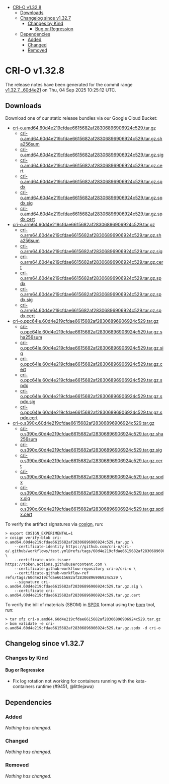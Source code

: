 - [CRI-O v1.32.8](#cri-o-v1328)
  - [Downloads](#downloads)
  - [Changelog since v1.32.7](#changelog-since-v1327)
    - [Changes by Kind](#changes-by-kind)
      - [Bug or Regression](#bug-or-regression)
  - [Dependencies](#dependencies)
    - [Added](#added)
    - [Changed](#changed)
    - [Removed](#removed)

# CRI-O v1.32.8

The release notes have been generated for the commit range
[v1.32.7...60d4e21](https://github.com/cri-o/cri-o/compare/v1.32.7...v1.32.8) on Thu, 04 Sep 2025 10:25:12 UTC.

## Downloads

Download one of our static release bundles via our Google Cloud Bucket:

- [cri-o.amd64.60d4e219cfdae6615682af28306896906924c529.tar.gz](https://storage.googleapis.com/cri-o/artifacts/cri-o.amd64.60d4e219cfdae6615682af28306896906924c529.tar.gz)
  - [cri-o.amd64.60d4e219cfdae6615682af28306896906924c529.tar.gz.sha256sum](https://storage.googleapis.com/cri-o/artifacts/cri-o.amd64.60d4e219cfdae6615682af28306896906924c529.tar.gz.sha256sum)
  - [cri-o.amd64.60d4e219cfdae6615682af28306896906924c529.tar.gz.sig](https://storage.googleapis.com/cri-o/artifacts/cri-o.amd64.60d4e219cfdae6615682af28306896906924c529.tar.gz.sig)
  - [cri-o.amd64.60d4e219cfdae6615682af28306896906924c529.tar.gz.cert](https://storage.googleapis.com/cri-o/artifacts/cri-o.amd64.60d4e219cfdae6615682af28306896906924c529.tar.gz.cert)
  - [cri-o.amd64.60d4e219cfdae6615682af28306896906924c529.tar.gz.spdx](https://storage.googleapis.com/cri-o/artifacts/cri-o.amd64.60d4e219cfdae6615682af28306896906924c529.tar.gz.spdx)
  - [cri-o.amd64.60d4e219cfdae6615682af28306896906924c529.tar.gz.spdx.sig](https://storage.googleapis.com/cri-o/artifacts/cri-o.amd64.60d4e219cfdae6615682af28306896906924c529.tar.gz.spdx.sig)
  - [cri-o.amd64.60d4e219cfdae6615682af28306896906924c529.tar.gz.spdx.cert](https://storage.googleapis.com/cri-o/artifacts/cri-o.amd64.60d4e219cfdae6615682af28306896906924c529.tar.gz.spdx.cert)
- [cri-o.arm64.60d4e219cfdae6615682af28306896906924c529.tar.gz](https://storage.googleapis.com/cri-o/artifacts/cri-o.arm64.60d4e219cfdae6615682af28306896906924c529.tar.gz)
  - [cri-o.arm64.60d4e219cfdae6615682af28306896906924c529.tar.gz.sha256sum](https://storage.googleapis.com/cri-o/artifacts/cri-o.arm64.60d4e219cfdae6615682af28306896906924c529.tar.gz.sha256sum)
  - [cri-o.arm64.60d4e219cfdae6615682af28306896906924c529.tar.gz.sig](https://storage.googleapis.com/cri-o/artifacts/cri-o.arm64.60d4e219cfdae6615682af28306896906924c529.tar.gz.sig)
  - [cri-o.arm64.60d4e219cfdae6615682af28306896906924c529.tar.gz.cert](https://storage.googleapis.com/cri-o/artifacts/cri-o.arm64.60d4e219cfdae6615682af28306896906924c529.tar.gz.cert)
  - [cri-o.arm64.60d4e219cfdae6615682af28306896906924c529.tar.gz.spdx](https://storage.googleapis.com/cri-o/artifacts/cri-o.arm64.60d4e219cfdae6615682af28306896906924c529.tar.gz.spdx)
  - [cri-o.arm64.60d4e219cfdae6615682af28306896906924c529.tar.gz.spdx.sig](https://storage.googleapis.com/cri-o/artifacts/cri-o.arm64.60d4e219cfdae6615682af28306896906924c529.tar.gz.spdx.sig)
  - [cri-o.arm64.60d4e219cfdae6615682af28306896906924c529.tar.gz.spdx.cert](https://storage.googleapis.com/cri-o/artifacts/cri-o.arm64.60d4e219cfdae6615682af28306896906924c529.tar.gz.spdx.cert)
- [cri-o.ppc64le.60d4e219cfdae6615682af28306896906924c529.tar.gz](https://storage.googleapis.com/cri-o/artifacts/cri-o.ppc64le.60d4e219cfdae6615682af28306896906924c529.tar.gz)
  - [cri-o.ppc64le.60d4e219cfdae6615682af28306896906924c529.tar.gz.sha256sum](https://storage.googleapis.com/cri-o/artifacts/cri-o.ppc64le.60d4e219cfdae6615682af28306896906924c529.tar.gz.sha256sum)
  - [cri-o.ppc64le.60d4e219cfdae6615682af28306896906924c529.tar.gz.sig](https://storage.googleapis.com/cri-o/artifacts/cri-o.ppc64le.60d4e219cfdae6615682af28306896906924c529.tar.gz.sig)
  - [cri-o.ppc64le.60d4e219cfdae6615682af28306896906924c529.tar.gz.cert](https://storage.googleapis.com/cri-o/artifacts/cri-o.ppc64le.60d4e219cfdae6615682af28306896906924c529.tar.gz.cert)
  - [cri-o.ppc64le.60d4e219cfdae6615682af28306896906924c529.tar.gz.spdx](https://storage.googleapis.com/cri-o/artifacts/cri-o.ppc64le.60d4e219cfdae6615682af28306896906924c529.tar.gz.spdx)
  - [cri-o.ppc64le.60d4e219cfdae6615682af28306896906924c529.tar.gz.spdx.sig](https://storage.googleapis.com/cri-o/artifacts/cri-o.ppc64le.60d4e219cfdae6615682af28306896906924c529.tar.gz.spdx.sig)
  - [cri-o.ppc64le.60d4e219cfdae6615682af28306896906924c529.tar.gz.spdx.cert](https://storage.googleapis.com/cri-o/artifacts/cri-o.ppc64le.60d4e219cfdae6615682af28306896906924c529.tar.gz.spdx.cert)
- [cri-o.s390x.60d4e219cfdae6615682af28306896906924c529.tar.gz](https://storage.googleapis.com/cri-o/artifacts/cri-o.s390x.60d4e219cfdae6615682af28306896906924c529.tar.gz)
  - [cri-o.s390x.60d4e219cfdae6615682af28306896906924c529.tar.gz.sha256sum](https://storage.googleapis.com/cri-o/artifacts/cri-o.s390x.60d4e219cfdae6615682af28306896906924c529.tar.gz.sha256sum)
  - [cri-o.s390x.60d4e219cfdae6615682af28306896906924c529.tar.gz.sig](https://storage.googleapis.com/cri-o/artifacts/cri-o.s390x.60d4e219cfdae6615682af28306896906924c529.tar.gz.sig)
  - [cri-o.s390x.60d4e219cfdae6615682af28306896906924c529.tar.gz.cert](https://storage.googleapis.com/cri-o/artifacts/cri-o.s390x.60d4e219cfdae6615682af28306896906924c529.tar.gz.cert)
  - [cri-o.s390x.60d4e219cfdae6615682af28306896906924c529.tar.gz.spdx](https://storage.googleapis.com/cri-o/artifacts/cri-o.s390x.60d4e219cfdae6615682af28306896906924c529.tar.gz.spdx)
  - [cri-o.s390x.60d4e219cfdae6615682af28306896906924c529.tar.gz.spdx.sig](https://storage.googleapis.com/cri-o/artifacts/cri-o.s390x.60d4e219cfdae6615682af28306896906924c529.tar.gz.spdx.sig)
  - [cri-o.s390x.60d4e219cfdae6615682af28306896906924c529.tar.gz.spdx.cert](https://storage.googleapis.com/cri-o/artifacts/cri-o.s390x.60d4e219cfdae6615682af28306896906924c529.tar.gz.spdx.cert)

To verify the artifact signatures via [cosign](https://github.com/sigstore/cosign), run:

```console
> export COSIGN_EXPERIMENTAL=1
> cosign verify-blob cri-o.amd64.60d4e219cfdae6615682af28306896906924c529.tar.gz \
    --certificate-identity https://github.com/cri-o/cri-o/.github/workflows/test.yml@refs/tags/60d4e219cfdae6615682af28306896906924c529 \
    --certificate-oidc-issuer https://token.actions.githubusercontent.com \
    --certificate-github-workflow-repository cri-o/cri-o \
    --certificate-github-workflow-ref refs/tags/60d4e219cfdae6615682af28306896906924c529 \
    --signature cri-o.amd64.60d4e219cfdae6615682af28306896906924c529.tar.gz.sig \
    --certificate cri-o.amd64.60d4e219cfdae6615682af28306896906924c529.tar.gz.cert
```

To verify the bill of materials (SBOM) in [SPDX](https://spdx.org) format using the [bom](https://sigs.k8s.io/bom) tool, run:

```console
> tar xfz cri-o.amd64.60d4e219cfdae6615682af28306896906924c529.tar.gz
> bom validate -e cri-o.amd64.60d4e219cfdae6615682af28306896906924c529.tar.gz.spdx -d cri-o
```

## Changelog since v1.32.7

### Changes by Kind

#### Bug or Regression
 - Fix log rotation not working for containers running with the kata-containers runtime (#9451, @littlejawa)

## Dependencies

### Added
_Nothing has changed._

### Changed
_Nothing has changed._

### Removed
_Nothing has changed._
